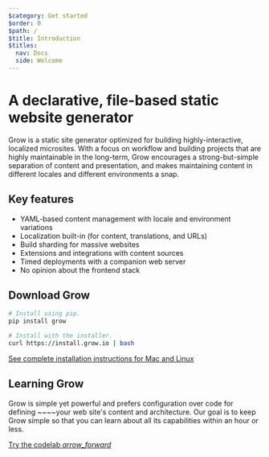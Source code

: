 ```yaml
---
$category: Get started
$order: 0
$path: /
$title: Introduction
$titles:
  nav: Docs
  side: Welcome
---
```

# A declarative, file-based static website generator

Grow is a static site generator optimized for building highly-interactive,
localized microsites. With a focus on workflow and building projects that are
highly maintainable in the long-term, Grow encourages a strong-but-simple
separation of content and presentation, and makes maintaining content in
different locales and different environments a snap.

## Key features

- YAML-based content management with locale and environment variations
- Localization built-in (for content, translations, and URLs)
- Build sharding for massive websites
- Extensions and integrations with content sources
- Timed deployments with a companion web server
- No opinion about the frontend stack

## Download Grow

```bash
# Install using pip.
pip install grow

# Install with the installer.
curl https://install.grow.io | bash
```

[See complete installation instructions for Mac and Linux](/workflow/development-server/)

## Learning Grow

Grow is simple yet powerful and prefers configuration over code for defining ~~~~your web site's content and architecture. Our goal is to keep Grow simple so that you can learn about all its capabilities within an hour or less.

<a href="/codelab/" class="button button--lg button--icon-end">
  Try the codelab
  <i class="material-icons">arrow_forward</i>
</a>
